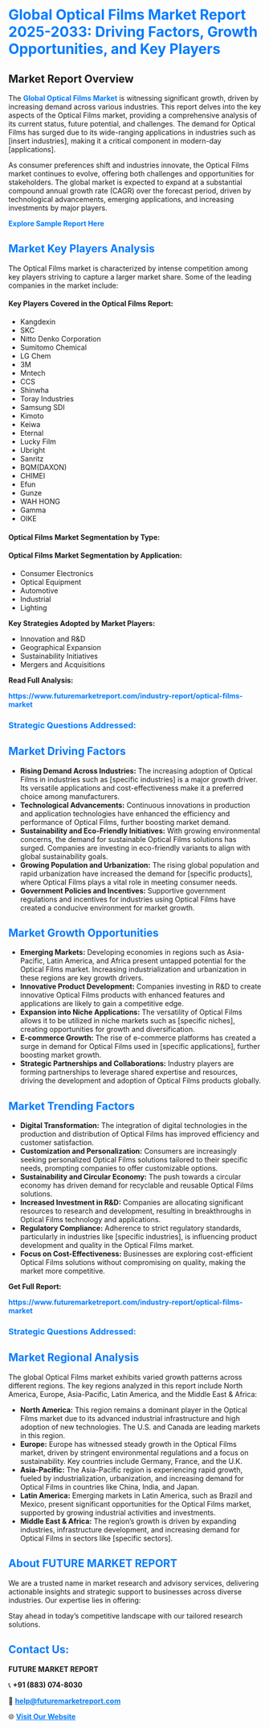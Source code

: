 <h1 style="color: #007BFF;">Global Optical Films Market Report 2025-2033: Driving Factors, Growth Opportunities, and Key Players</h1>

<section id="overview">
<h2>Market Report Overview</h2>
<p>The <a href="https://www.futuremarketreport.com/industry-report/optical-films-market" style="color: #007BFF; text-decoration: none;"><strong>Global Optical Films Market</strong></a> is witnessing significant growth, driven by increasing demand across various industries. This report delves into the key aspects of the Optical Films market, providing a comprehensive analysis of its current status, future potential, and challenges. The demand for Optical Films has surged due to its wide-ranging applications in industries such as [insert industries], making it a critical component in modern-day [applications].</p>
<p>As consumer preferences shift and industries innovate, the Optical Films market continues to evolve, offering both challenges and opportunities for stakeholders. The global market is expected to expand at a substantial compound annual growth rate (CAGR) over the forecast period, driven by technological advancements, emerging applications, and increasing investments by major players.</p>
</section>

<section id="overview">
<p><a href="https://www.futuremarketreport.com/request-sample/reportId=102530" style="color: #007BFF; text-decoration: none;"><strong>Explore Sample Report Here</strong></a></p>
</section>

<section id="key-players">
<h2 style="color: #007BFF;">Market Key Players Analysis</h2>
<p>The Optical Films market is characterized by intense competition among key players striving to capture a larger market share. Some of the leading companies in the market include:</p>
<h4>Key Players Covered in the Optical Films Report:</h4>
<ul><li>Kangdexin</li><li>SKC</li><li>Nitto Denko Corporation</li><li>Sumitomo Chemical</li><li>LG Chem</li><li>3M</li><li>Mntech</li><li>CCS</li><li>Shinwha</li><li>Toray Industries</li><li>Samsung SDI</li><li>Kimoto</li><li>Keiwa</li><li>Eternal</li><li>Lucky Film</li><li>Ubright</li><li>Sanritz</li><li>BQM(DAXON)</li><li>CHIMEI</li><li>Efun</li><li>Gunze</li><li>WAH HONG</li><li>Gamma</li><li>OIKE</li></ul>
<h4>Optical Films Market Segmentation by Type:</h4>
<ul></ul>

<h4>Optical Films Market Segmentation by Application:</h4>
<ul><li>Consumer Electronics</li><li>Optical Equipment</li><li>Automotive</li><li>Industrial</li><li>Lighting</li></ul>
<p><strong>Key Strategies Adopted by Market Players:</strong></p>
<ul>
<li>Innovation and R&D</li>
<li>Geographical Expansion</li>
<li>Sustainability Initiatives</li>
<li>Mergers and Acquisitions</li>
</ul>
</section>

<section>
<p><strong>Read Full Analysis: </strong></p><a href="https://www.futuremarketreport.com/industry-report/optical-films-market" style="color: #007BFF; text-decoration: none;"><strong>https://www.futuremarketreport.com/industry-report/optical-films-market</strong></a>
<h3 style="color: #007BFF;">Strategic Questions Addressed:</h3>
</section>

<section id="driving-factors">
<h2 style="color: #007BFF;">Market Driving Factors</h2>
<ul>
<li><strong>Rising Demand Across Industries:</strong> The increasing adoption of Optical Films in industries such as [specific industries] is a major growth driver. Its versatile applications and cost-effectiveness make it a preferred choice among manufacturers.</li>
<li><strong>Technological Advancements:</strong> Continuous innovations in production and application technologies have enhanced the efficiency and performance of Optical Films, further boosting market demand.</li>
<li><strong>Sustainability and Eco-Friendly Initiatives:</strong> With growing environmental concerns, the demand for sustainable Optical Films solutions has surged. Companies are investing in eco-friendly variants to align with global sustainability goals.</li>
<li><strong>Growing Population and Urbanization:</strong> The rising global population and rapid urbanization have increased the demand for [specific products], where Optical Films plays a vital role in meeting consumer needs.</li>
<li><strong>Government Policies and Incentives:</strong> Supportive government regulations and incentives for industries using Optical Films have created a conducive environment for market growth.</li>
</ul>
</section>

<section id="growth-opportunities">
<h2 style="color: #007BFF;">Market Growth Opportunities</h2>
<ul>
<li><strong>Emerging Markets:</strong> Developing economies in regions such as Asia-Pacific, Latin America, and Africa present untapped potential for the Optical Films market. Increasing industrialization and urbanization in these regions are key growth drivers.</li>
<li><strong>Innovative Product Development:</strong> Companies investing in R&D to create innovative Optical Films products with enhanced features and applications are likely to gain a competitive edge.</li>
<li><strong>Expansion into Niche Applications:</strong> The versatility of Optical Films allows it to be utilized in niche markets such as [specific niches], creating opportunities for growth and diversification.</li>
<li><strong>E-commerce Growth:</strong> The rise of e-commerce platforms has created a surge in demand for Optical Films used in [specific applications], further boosting market growth.</li>
<li><strong>Strategic Partnerships and Collaborations:</strong> Industry players are forming partnerships to leverage shared expertise and resources, driving the development and adoption of Optical Films products globally.</li>
</ul>
</section>

<section id="trending-factors">
<h2 style="color: #007BFF;">Market Trending Factors</h2>
<ul>
<li><strong>Digital Transformation:</strong> The integration of digital technologies in the production and distribution of Optical Films has improved efficiency and customer satisfaction.</li>
<li><strong>Customization and Personalization:</strong> Consumers are increasingly seeking personalized Optical Films solutions tailored to their specific needs, prompting companies to offer customizable options.</li>
<li><strong>Sustainability and Circular Economy:</strong> The push towards a circular economy has driven demand for recyclable and reusable Optical Films solutions.</li>
<li><strong>Increased Investment in R&D:</strong> Companies are allocating significant resources to research and development, resulting in breakthroughs in Optical Films technology and applications.</li>
<li><strong>Regulatory Compliance:</strong> Adherence to strict regulatory standards, particularly in industries like [specific industries], is influencing product development and quality in the Optical Films market.</li>
<li><strong>Focus on Cost-Effectiveness:</strong> Businesses are exploring cost-efficient Optical Films solutions without compromising on quality, making the market more competitive.</li>
</ul>
</section>

<section>
<p><strong>Get Full Report: </strong></p><a href="https://www.futuremarketreport.com/industry-report/optical-films-market" style="color: #007BFF; text-decoration: none;"><strong>https://www.futuremarketreport.com/industry-report/optical-films-market</strong></a>
<h3 style="color: #007BFF;">Strategic Questions Addressed:</h3>
</section>


<section id="regional-analysis">
<h2 style="color: #007BFF;">Market Regional Analysis</h2>
<p>The global Optical Films market exhibits varied growth patterns across different regions. The key regions analyzed in this report include North America, Europe, Asia-Pacific, Latin America, and the Middle East & Africa:</p>
<ul>
<li><strong>North America:</strong> This region remains a dominant player in the Optical Films market due to its advanced industrial infrastructure and high adoption of new technologies. The U.S. and Canada are leading markets in this region.</li>
<li><strong>Europe:</strong> Europe has witnessed steady growth in the Optical Films market, driven by stringent environmental regulations and a focus on sustainability. Key countries include Germany, France, and the U.K.</li>
<li><strong>Asia-Pacific:</strong> The Asia-Pacific region is experiencing rapid growth, fueled by industrialization, urbanization, and increasing demand for Optical Films in countries like China, India, and Japan.</li>
<li><strong>Latin America:</strong> Emerging markets in Latin America, such as Brazil and Mexico, present significant opportunities for the Optical Films market, supported by growing industrial activities and investments.</li>
<li><strong>Middle East & Africa:</strong> The region’s growth is driven by expanding industries, infrastructure development, and increasing demand for Optical Films in sectors like [specific sectors].</li>
</ul>
</section>

<footer>
<h2 style="color: #007BFF;">About FUTURE MARKET REPORT</h2>
<p>We are a trusted name in market research and advisory services, delivering actionable insights and strategic support to businesses across diverse industries. Our expertise lies in offering:</p>

<p>Stay ahead in today’s competitive landscape with our tailored research solutions.</p>

<h2 style="color: #007BFF;">Contact Us:</h2>
<p><strong>FUTURE MARKET REPORT</strong></p>
<p>📞 <strong>+91 (883) 074-8030</strong></p>
<p>📧 <strong><a href="mailto:help@futuremarketreport.com" style="color: #007BFF;">help@futuremarketreport.com</a></strong></p>
<p>🌐 <strong><a href="https://www.futuremarketreport.com/" style="color: #007BFF;">Visit Our Website</a></strong></p>
</footer>